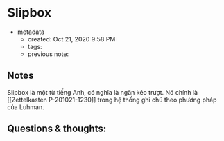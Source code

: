 # Slipbox

- metadata
	- created: Oct 21, 2020 9:58 PM
	- tags:
	- previous note:

## Notes
Slipbox là một từ tiếng Anh, có nghĩa là ngăn kéo trượt. Nó chính là [[Zettelkasten P-201021-1230]] trong hệ thống ghi chú theo phương pháp của Luhman.

## Questions & thoughts:
